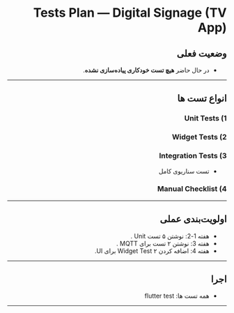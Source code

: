 <div dir="rtl">

# Tests Plan — Digital Signage (TV App)

## وضعیت فعلی
- در حال حاضر **هیچ تست خودکاری پیاده‌سازی نشده**.

---

## انواع تست‌ ها

### 1) Unit Tests 

### 2) Widget Tests 

### 3) Integration Tests 
- تست سناریوی کامل

### 4) Manual Checklist 

---

## اولویت‌بندی عملی
- هفته 1-2: نوشتن ۵ تست Unit .
- هفته 3: نوشتن ۲ تست برای MQTT .
- هفته 4: اضافه کردن ۲ Widget Test برای UI.

---

## اجرا
- همه تست‌ ها:
flutter test
---

</div>

